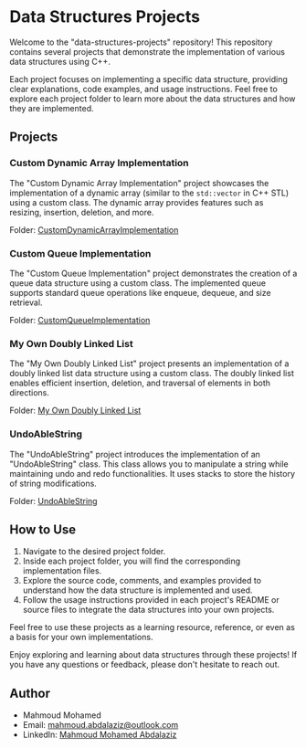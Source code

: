 # Data Structures Projects

Welcome to the "data-structures-projects" repository! This repository contains several projects that demonstrate the implementation of various data structures using C++.

Each project focuses on implementing a specific data structure, providing clear explanations, code examples, and usage instructions. Feel free to explore each project folder to learn more about the data structures and how they are implemented.

## Projects

### Custom Dynamic Array Implementation

The "Custom Dynamic Array Implementation" project showcases the implementation of a dynamic array (similar to the `std::vector` in C++ STL) using a custom class. The dynamic array provides features such as resizing, insertion, deletion, and more.

Folder: [CustomDynamicArrayImplementation](./Custom%20Dynamic%20Array%20Implementation) 

### Custom Queue Implementation

The "Custom Queue Implementation" project demonstrates the creation of a queue data structure using a custom class. The implemented queue supports standard queue operations like enqueue, dequeue, and size retrieval.

Folder: [CustomQueueImplementation](./Custom%20Queue%20Implementation)

### My Own Doubly Linked List

The "My Own Doubly Linked List" project presents an implementation of a doubly linked list data structure using a custom class. The doubly linked list enables efficient insertion, deletion, and traversal of elements in both directions.

Folder: [My Own Doubly Linked List](./my%20own%20doubly%20LinkedList)

### UndoAbleString

The "UndoAbleString" project introduces the implementation of an "UndoAbleString" class. This class allows you to manipulate a string while maintaining undo and redo functionalities. It uses stacks to store the history of string modifications.

Folder: [UndoAbleString](./UndoAbleString)

## How to Use

1. Navigate to the desired project folder.
2. Inside each project folder, you will find the corresponding implementation files.
3. Explore the source code, comments, and examples provided to understand how the data structure is implemented and used.
4. Follow the usage instructions provided in each project's README or source files to integrate the data structures into your own projects.

Feel free to use these projects as a learning resource, reference, or even as a basis for your own implementations.

Enjoy exploring and learning about data structures through these projects! If you have any questions or feedback, please don't hesitate to reach out.

## Author

- Mahmoud Mohamed
- Email: mahmoud.abdalaziz@outlook.com
- LinkedIn: [Mahmoud Mohamed Abdalaziz](https://www.linkedin.com/in/mahmoud-mohamed-abd/)

